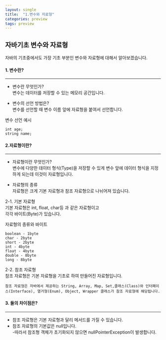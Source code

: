 ```yaml
---
layout: single
title:  "1.변수와 자료형"
categories: preview
tags: preview
---
```



자바기초 변수와 자료형
---

자바의 기초중에서도 가장 기초 부분인 변수와 자료형에 
대해서 알아보겠습니다.


#### 1. 변수란?
---
- 변수란 무엇인가?   
변수는 데이터를 저장할 수 있는 메모리 공간입니다.

- 변수의 선언 방법은?    
변수를 선언할 때 변수 이름 앞에 자료형을 붙여서 선언합니다.


변수 선언 예시
```
int age;
string name;
```

#### 2.자료형이란?
---
- 자료형이란 무엇인가?    
  변수에 다양한 데이터 형식(Type)을 저장할 수 있게 변수 앞에 
  데이터 형식을 지정하게 되는데 이것이 자료형입니다.

- 자료형의 종류   
  자료형은 크게 기본 자료형과 참조 자료형으로 나뉘어져 있습니다.   
  

2-1. 기본 자료형   
기본 자료형은 int, float, char등 과 같은 자료형이고    
각각 바이트(Byte)가 있습니다.

자료형의 종류와 바이트
```
boolean - 1byte
char - 2byte
short - 2byte
int - 4byte
float - 4byte
double - 8byte
long - 8byte
```


2-2. 참조 자료형   
참조 자료형은 기본 자료형을 기초로 하여 만들어진 자료형입니다.   
```
참조 자료형은 자바에서 제공하는 String, Array, Map, Set,클래스(Class)와 인터페이스(Interface), 열거형(Enum), Object, Wrapper 클래스가 참조 자료형에 해당됩니다.   
```

#### 3. 둘의 차이점은?
---
- 참조 자료형은 기본 자료형과 달리 메서드를 가질 수 있습니다.
- 참조 자료형의 기본값은 null입니다.   
  -따라서 참조형 객체가 초기화되지 않으면 nullPointerException이 발생합니다.


     
   











  


   


 



